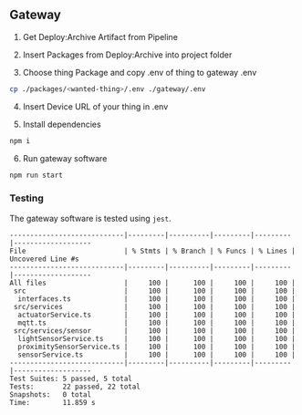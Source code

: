 ## Gateway

1. Get Deploy:Archive Artifact from Pipeline

2. Insert Packages from Deploy:Archive into project folder

3. Choose thing Package and copy .env of thing to gateway .env

```sh
cp ./packages/<wanted-thing>/.env ./gateway/.env
```

4. Insert Device URL of your thing in .env

5. Install dependencies

```sh
npm i
```

6. Run gateway software

```sh
npm run start
```

### Testing

The gateway software is tested using `jest`.

```
----------------------------|---------|----------|---------|---------|-------------------
File                        | % Stmts | % Branch | % Funcs | % Lines | Uncovered Line #s
----------------------------|---------|----------|---------|---------|-------------------
All files                   |     100 |      100 |     100 |     100 |
 src                        |     100 |      100 |     100 |     100 |
  interfaces.ts             |     100 |      100 |     100 |     100 |
 src/services               |     100 |      100 |     100 |     100 |
  actuatorService.ts        |     100 |      100 |     100 |     100 |
  mqtt.ts                   |     100 |      100 |     100 |     100 |
 src/services/sensor        |     100 |      100 |     100 |     100 |
  lightSensorService.ts     |     100 |      100 |     100 |     100 |
  proximitySensorService.ts |     100 |      100 |     100 |     100 |
  sensorService.ts          |     100 |      100 |     100 |     100 |
----------------------------|---------|----------|---------|---------|-------------------
Test Suites: 5 passed, 5 total
Tests:       22 passed, 22 total
Snapshots:   0 total
Time:        11.859 s
```

